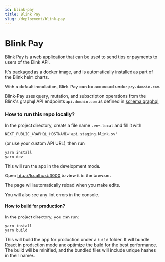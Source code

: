 ```yaml
---
id: blink-pay
title: Blink Pay
slug: /deployment/blink-pay
---
```


# Blink Pay

Blink Pay is a web application that can be used to send tips or payments to users of the Blink API.

It's packaged as a docker image, and is automatically installed as part of the Blink helm charts.

With a default installation, Blink-Pay can be accessed under `pay.domain.com`.

Blink-Pay uses query, mutation, and subscription operations from the Blink's graphql API endpoints `api.domain.com` as defined in [schema.graphql](https://github.com/GaloyMoney/blink/blob/main/src/graphql/main/schema.graphql)

### How to run this repo locally?

In the project directory, create a file name `.env.local` and fill it with

```
NEXT_PUBLIC_GRAPHQL_HOSTNAME='api.staging.blink.sv'
```

(or use your custom API URL), then run

```
yarn install
yarn dev
```

This will run the app in the development mode.

Open [http://localhost:3000](http://localhost:3000/) to view it in the browser.

The page will automatically reload when you make edits.

You will also see any lint errors in the console.

#### How to build for production?

In the project directory, you can run:

```
yarn install
yarn build
```

This will build the app for production under a `build` folder. It will bundle React in production mode and optimize the build for the best performance. The build will be minified, and the bundled files will include unique hashes in their names.
